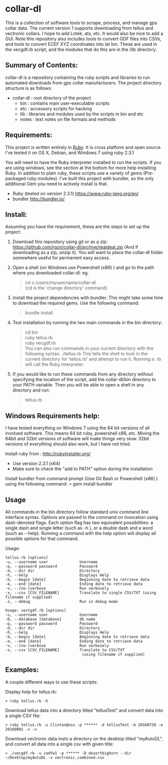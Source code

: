 # collar-dl

This is a collection of software tools to scrape, process, and manage gps collar data. 
The current version 1 supports downloading from tellus and vectronic collars. I hope to add Lotek, ats, etc.
It would also be nice to add a GUI. Note this repository also includes tools to convert GDF files into CSVs, and tools to convert
ECEF XYZ coordinates into lat lon. These are used in the vecgdf.rb script, and the modules that do this are in the /lib directory. 

## Summary of Contents:
collar-dl is a repository containing the ruby scripts and libraries to run automated downloads from gps collar manufacturers. 
The project directory structure is as follows: 

- collar-dl : root directory of the project
  - bin : contains main user-executable scripts
  - etc : accessory scripts for hacking
  - lib : libraries and modules used by the scripts in bin and etc
  - notes : text notes on file formats and methods

## Requirements:

This project is written entirely in [Ruby](https://www.ruby-lang.org/). It is cross platform and open source. 
I've tested it on OS X, Debian, and Windows 7 using ruby 2.3.1

You will need to have the Ruby interpreter installed to run the scripts. If you are using windows, 
see the section at the bottom for more help installing Ruby. In addition to plain ruby, these scripts use a 
variety of gems (Pre-packaged ruby modules). I've built this project with bundler, so the only additional 
Gem you need to actively install is that. 

- Ruby (tested on version 2.3.1)    https://www.ruby-lang.org/en/
- bundler   http://bundler.io/

## Install:

Assuming you have the requirement, these are the steps to set up the project:

1. Download this repository using git or as a zip:
https://github.com/rgzn/collar-dl/archive/realdeal.zip
(And if downloading as a zip, unzip it). You will want to place the collar-dl folder somewhere 
useful for permanent easy access. 

2. Open a shell (on Windows use Powershell (x86) ) and go to the path where you downloaded collar-dl:
eg. 
    > cd c:/users/myusername/collar-dl     
(cd is the 'change directory' command) 

3. Install the project dependencies with bundler. This might take some time to download the required gems. Use the following command: 
    > bundle install

4. Test installation by running the two main commands in the bin directory:
    > cd bin    
    > ruby tellus.rb    
    > ruby vecgdf.rb    
You can also run commands in your current directory with the following syntax:
    > ./tellus.rb
This tells the shell to look in the current directory for 'tellus.rb' and attempt to run it. Running a .rb will call the Ruby interpreter. 

    
5. If you would like to run these commands from any directory without specifying the location of the script, add the collar-dl/bin directory to your PATH variable. Then you will be able to open a shell in any directory and run:
    > tellus.rb

## Windows Requirements help: 
I have tested everything on Windows 7 using the 64 bit versions of all involved software. This means 64 bit ruby, powershell x86, etc. Mixing the 64bit and 32bit versions of software will make things very slow. 32bit versions of everything should also work, but I have not tried. 

Install ruby from : http://rubyinstaller.org/
  - Use version 2.3.1 (x64)
  - Make sure to check the "add to PATH" option during the installation


Install bundler from command prompt (Use Git Bash or Powershell (x86) ) using the following command:
    > gem install bundler

## Usage

All commands in the bin directory follow standard unix command line interface syntax. Options are passed to the command on invocation using dash-denoted flags. 
Each option flag has two equivalent possibilities: a single dash and single letter (such as -h ), or a double dash and a word (such as --help). Running a command with the help option will display all possible options for that command. 

Usage:     

    tellus.rb [options]        
    -u, --username user              Username       
    -p, --password password          Password      
    -d, --dir dir                    Directory
    -h, --help                       Displays Help      
    -b, --begin [date]               Beginning date to retrieve data      
    -e, --end [date]                 Ending date to retrieve data      
    -v, --[no-]verbose               Run verbosely      
    -x, --csv [CSV_FILENAME]         Translate to single CSV/TXT (using filename if supplied)
    -z, --debug                      Run in debug mode           

    Usage: vectgdf.rb [options]      
    -u, --username user              Username     
    -D, --database [database]        db name     
    -p, --password password          Password     
    -d, --dir dir                    Directory     
    -h, --help                       Displays Help     
    -b, --begin [date]               Beginning date to retrieve data     
    -e, --end [date]                 Ending date to retrieve data     
    -v, --[no-]verbose               Run verbosely     
    -x, --csv [CSV_FILENAME]         Translate to CSV/TXT
                                      (using filename if supplied)     
                                      
## Examples:
A couple different ways to use these scripts:    

Display help for tellus.rb: 

    > ruby tellus.rb -h 
    
Download tellus data into a directory titled "tellusTest" and convert data into a single CSV file: 

    > ruby tellus.rb -u Clinton@osu -p ****** -d tellusTest -b 20160720 -e 20160801 -v -x

Download vectronic data insto a directory on the desktop titled "myAutoDL", and convert all data into a single csv with given title:

    > ./vecgdf.rb -u cadfw1 -p ****** -D desertbighorn --dir ~/Desktop/myAutoDL -x vectronic_combined.csv 


